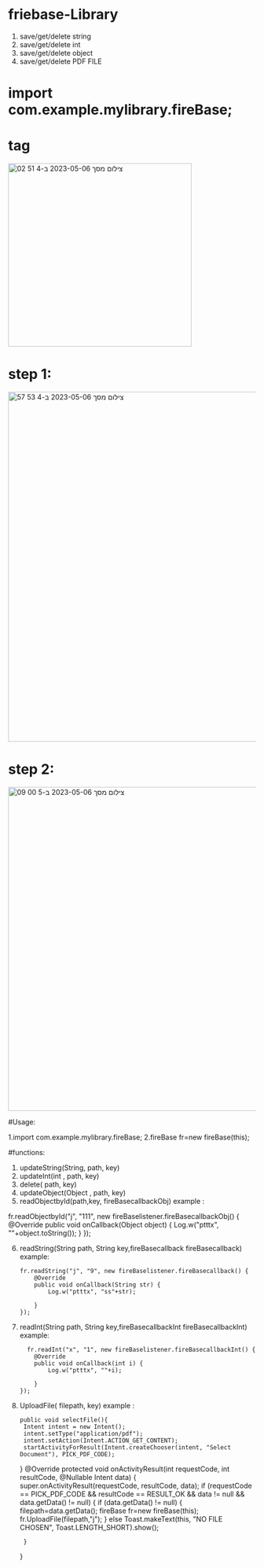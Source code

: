 # friebase-Library
1) save/get/delete string
2) save/get/delete int
3) save/get/delete object
4) save/get/delete PDF FILE

# import com.example.mylibrary.fireBase;

# tag


<img width="373" alt="צילום מסך 2023-05-06 ב-4 51 02" src="https://user-images.githubusercontent.com/119360009/236592017-86a41de1-a7ba-46c7-8125-8182e388bdd0.png">


# step 1: 


<img width="712" alt="צילום מסך 2023-05-06 ב-4 53 57" src="https://user-images.githubusercontent.com/119360009/236592052-c3ce387b-6e67-40e8-bae1-8d1851a12ea1.png">


# step 2:


<img width="659" alt="צילום מסך 2023-05-06 ב-5 00 09" src="https://user-images.githubusercontent.com/119360009/236592447-8629cc53-f810-48db-8a59-b23c98b43cce.png">


#Usage:

1.import com.example.mylibrary.fireBase;
2.fireBase fr=new fireBase(this);

#functions:

1) updateString(String, path,  key)
2) updateInt(int , path,  key) 
3) delete( path, key)
4) updateObject(Object , path, key) 
5) readObjectbyId(path,key, fireBasecallbackObj) example :


fr.readObjectbyId("j", "111", new fireBaselistener.fireBasecallbackObj() {
         @Override
         public void onCallback(Object object) {
             Log.w("ptttx", ""+object.toString());
         }
     });
     
6)  readString(String path, String key,fireBasecallback fireBasecallback) example:


        fr.readString("j", "9", new fireBaselistener.fireBasecallback() {
            @Override
            public void onCallback(String str) {
                Log.w("ptttx", "ss"+str);

            }
        });
        
7)  readInt(String path, String key,fireBasecallbackInt fireBasecallbackInt) example:


          fr.readInt("x", "1", new fireBaselistener.fireBasecallbackInt() {
            @Override
            public void onCallback(int i) {
                Log.w("ptttx", ""+i);

            }
        });
8) UploadFile( filepath, key) example :


       public void selectFile(){
        Intent intent = new Intent();
        intent.setType("application/pdf");
        intent.setAction(Intent.ACTION_GET_CONTENT);
        startActivityForResult(Intent.createChooser(intent, "Select Document"), PICK_PDF_CODE);
    }
    @Override
    protected void onActivityResult(int requestCode, int resultCode, @Nullable Intent data) {
        super.onActivityResult(requestCode, resultCode, data);
        if (requestCode == PICK_PDF_CODE && resultCode == RESULT_OK && data != null && data.getData() != null) {
            if (data.getData() != null) {
                filepath=data.getData();
                fireBase fr=new fireBase(this);
                fr.UploadFile(filepath,"j");
            } else
                Toast.makeText(this, "NO FILE CHOSEN", Toast.LENGTH_SHORT).show();

        }
    }
